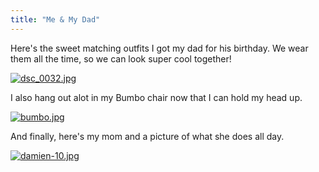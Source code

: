 ```yaml
---
title: "Me & My Dad"
---
```

<p>Here's the sweet matching outfits I got my dad for his birthday.  We wear them all the time, so we can look super cool together!</p>
<p><a href='https://family.chrisenns.com/wp3/wp-content/uploads/2007/09/dsc_0032.jpg' title='dsc_0032.jpg'><img src='https://family.chrisenns.com/wp3/wp-content/uploads/2007/09/dsc_0032.jpg' alt='dsc_0032.jpg' /></a></p>
<p>I also hang out alot in my Bumbo chair now that I can hold my head up.</p>
<p><a href='https://family.chrisenns.com/wp3/wp-content/uploads/2007/09/bumbo.jpg' title='bumbo.jpg'><img src='https://family.chrisenns.com/wp3/wp-content/uploads/2007/09/bumbo.jpg' alt='bumbo.jpg' /></a></p>
<p>And finally, here's my mom and a picture of what she does all day.</p>
<p><a href='https://family.chrisenns.com/wp3/wp-content/uploads/2007/09/damien-10.jpg' title='damien-10.jpg'><img src='https://family.chrisenns.com/wp3/wp-content/uploads/2007/09/damien-10.jpg' alt='damien-10.jpg' /></a></p>
